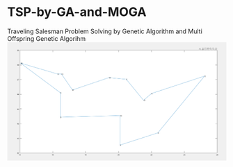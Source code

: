 # TSP-by-GA-and-MOGA
Traveling Salesman Problem Solving by Genetic Algorithm and Multi Offspring Genetic Algorihm
<img src='res/plot.png'>
